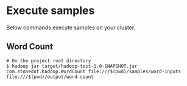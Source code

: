 # Execute samples
Below commands execute samples on your cluster.

## Word Count
```shell
# On the project root directory
$ hadoop jar target/hadoop-test-1.0-SNAPSHOT.jar com.stonedot.hadoop.WordCount file:///$(pwd)/samples/word-inputs file:///$(pwd)/output/word-count
```